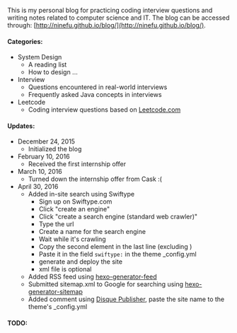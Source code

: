 This is my personal blog for practicing coding interview questions and writing notes related to computer science and IT. The blog can be accessed through: [http://ninefu.github.io/blog/](http://ninefu.github.io/blog/).

#### Categories:

* System Design
	* A reading list
	* How to design ...
* Interview
	* Questions encountered in real-world interviews
	* Frequently asked Java concepts in interviews
* Leetcode
	* Coding interview questions based on [Leetcode.com](https://leetcode.com) 

#### Updates:

* December 24, 2015
	* Initialized the blog
* February 10, 2016
	* Received the first internship offer
* March 10, 2016
	* Turned down the internship offer from Cask :(
* April 30, 2016 
	* Added in-site search using Swiftype
		* Sign up on Swiftype.com
		* Click "create an engine"
		* Click "create a search engine (standard web crawler)"
		* Type the url
		* Create a name for the search engine
		* Wait while it's crawling
		* Copy the second element in the last line (excluding </script>) 
		* Paste it in the field `swiftype:` in the theme _config.yml
		* generate and deploy the site
		* xml file is optional
	* Added RSS feed using [hexo-generator-feed](https://github.com/hexojs/hexo-generator-feed)
	* Submitted sitemap.xml to Google for searching using [hexo-generator-sitemap](https://github.com/hexojs/hexo-generator-sitemap)
	* Added comment using [Disque Publisher](https://publishers.disqus.com), paste the site name to the theme's _config.yml

#### TODO:
